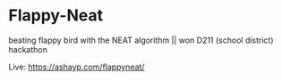 # Flappy-Neat
beating flappy bird with the NEAT algorithm || won D211 (school district) hackathon

Live: https://ashayp.com/flappyneat/
